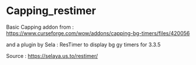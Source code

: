 # Capping_restimer

Basic Capping addon from : https://www.curseforge.com/wow/addons/capping-bg-timers/files/420056

and a plugin by Sela : ResTimer to display bg gy timers for 3.3.5

Source : https://selaya.us.to/restimer/
